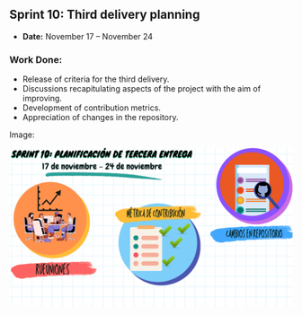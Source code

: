 ## **Sprint 10: Third delivery planning**

-   **Date:**  November 17 – November 24

### **Work Done:**

-   Release of criteria for the third delivery.
-   Discussions recapitulating aspects of the project with the aim of improving.
-   Development of contribution metrics.
-   Appreciation of changes in the repository.

Image:

![Sprint_10](https://github.com/Isaaacccccc/ProyectoFIS/blob/TerceraEntrega/Sprints/2.png?raw=true)
